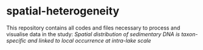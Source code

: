 # spatial-heterogeneity
This repository contains all codes and files necessary to process and visualise data in the study:
*Spatial distribution of sedimentary DNA is taxon-specific and linked to local occurrence at intra-lake scale*
